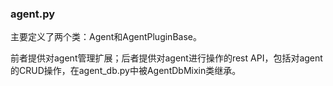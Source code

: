 ### agent.py
主要定义了两个类：Agent和AgentPluginBase。

前者提供对agent管理扩展；后者提供对agent进行操作的rest API，包括对agent的CRUD操作，在agent_db.py中被AgentDbMixin类继承。
